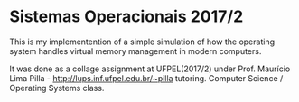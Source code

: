 # Sistemas Operacionais 2017/2

This is my implementention of a simple simulation of how the operating system handles virtual memory management in modern computers.

It was done as a collage assignment at UFPEL(2017/2) under Prof. Maurício Lima Pilla - http://lups.inf.ufpel.edu.br/~pilla tutoring. Computer Science / Operating Systems class.
